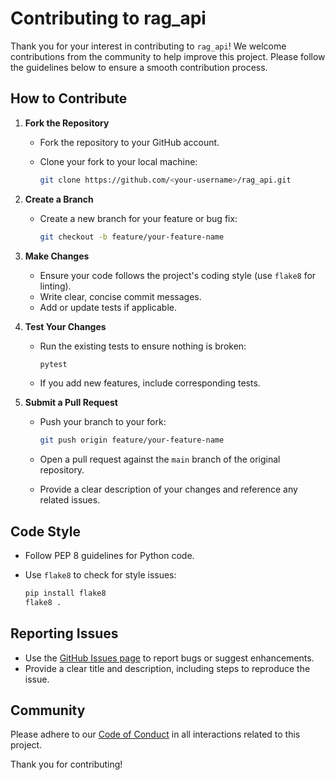 # Contributing to rag_api

Thank you for your interest in contributing to `rag_api`! We welcome contributions from the community to help improve this project. Please follow the guidelines below to ensure a smooth contribution process.

## How to Contribute

1. **Fork the Repository**
   - Fork the repository to your GitHub account.
   - Clone your fork to your local machine:

     ```bash
     git clone https://github.com/<your-username>/rag_api.git
     ```

2. **Create a Branch**
   - Create a new branch for your feature or bug fix:

     ```bash
     git checkout -b feature/your-feature-name
     ```

3. **Make Changes**
   - Ensure your code follows the project's coding style (use `flake8` for linting).
   - Write clear, concise commit messages.
   - Add or update tests if applicable.

4. **Test Your Changes**
   - Run the existing tests to ensure nothing is broken:

     ```bash
     pytest
     ```

   - If you add new features, include corresponding tests.

5. **Submit a Pull Request**
   - Push your branch to your fork:

     ```bash
     git push origin feature/your-feature-name
     ```

   - Open a pull request against the `main` branch of the original repository.
   - Provide a clear description of your changes and reference any related issues.

## Code Style

- Follow PEP 8 guidelines for Python code.
- Use `flake8` to check for style issues:

  ```bash
  pip install flake8
  flake8 .
  ```

## Reporting Issues

- Use the [GitHub Issues page](https://github.com/FlorentB974/rag_api/issues) to report bugs or suggest enhancements.
- Provide a clear title and description, including steps to reproduce the issue.

## Community

Please adhere to our [Code of Conduct](CODE_OF_CONDUCT.md) in all interactions related to this project.

Thank you for contributing!
